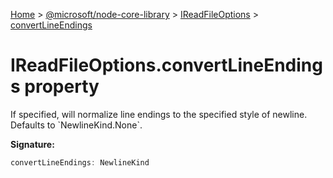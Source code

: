 [Home](./index) &gt; [@microsoft/node-core-library](./node-core-library.md) &gt; [IReadFileOptions](./node-core-library.ireadfileoptions.md) &gt; [convertLineEndings](./node-core-library.ireadfileoptions.convertlineendings.md)

# IReadFileOptions.convertLineEndings property

If specified, will normalize line endings to the specified style of newline. Defaults to \`NewlineKind.None\`.

**Signature:**
```javascript
convertLineEndings: NewlineKind
```
